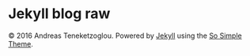 # Jekyll blog raw


© 2016 Andreas Teneketzoglou. Powered by [Jekyll](http://jekyllrb.com/) using the [So Simple Theme](https://mademistakes.com/work/so-simple-jekyll-theme/).